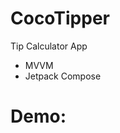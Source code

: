 # CocoTipper
Tip Calculator App
- MVVM
- Jetpack Compose
# Demo:

<p align="center">
  <vid src="[CocoTipperDemoVideo.webm](https://github.com/ianttta/CocoTipper/assets/135581442/2fa889a9-be5d-4be8-af20-ba856b4b5fb4)">
</p>
